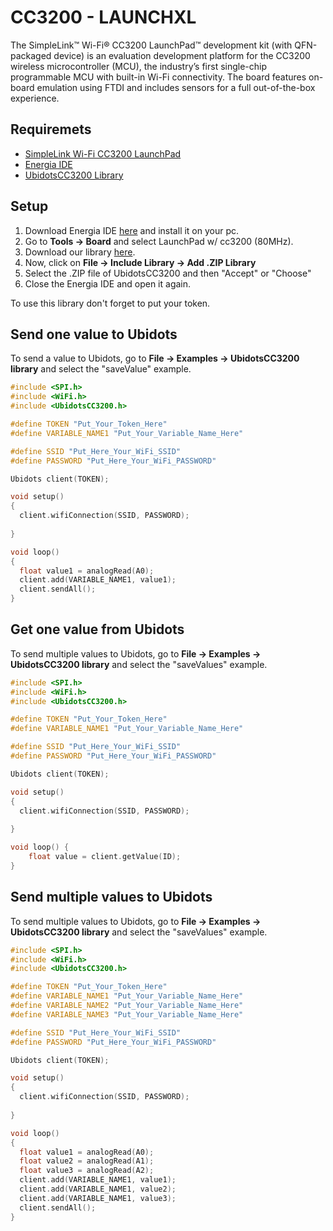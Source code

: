 # CC3200 - LAUNCHXL


The SimpleLink™ Wi-Fi® CC3200 LaunchPad™ development kit (with QFN-packaged device) is an evaluation development platform for the CC3200 wireless microcontroller (MCU), the industry’s first single-chip programmable MCU with built-in Wi-Fi connectivity. The board features on-board emulation using FTDI and includes sensors for a full out-of-the-box experience.

## Requiremets

* [SimpleLink Wi-Fi CC3200 LaunchPad](http://www.ti.com/tool/cc3200-launchxl)
* [Energia IDE](http://energia.nu/download/)
* [UbidotsCC3200 Library](https://github.com/ubidots/ubidots-CC3200/archive/master.zip)

## Setup

1. Download Energia IDE [here](http://energia.nu/download/) and install it on your pc.
2. Go to **Tools -> Board** and select LaunchPad w/ cc3200 (80MHz).
3. Download our library [here](https://github.com/ubidots/ubidots-CC3200/archive/master.zip).
4. Now, click on **File -> Include Library -> Add .ZIP Library**
5. Select the .ZIP file of UbidotsCC3200 and then "Accept" or "Choose"
6. Close the Energia IDE and open it again.

<aside class="notice">
To use this library don't forget to put your token.
</aside>
    
## Send one value to Ubidots

To send a value to Ubidots, go to **File -> Examples -> UbidotsCC3200 library** and select the "saveValue" example.


```c++
#include <SPI.h>
#include <WiFi.h>
#include <UbidotsCC3200.h>

#define TOKEN "Put_Your_Token_Here"
#define VARIABLE_NAME1 "Put_Your_Variable_Name_Here"

#define SSID "Put_Here_Your_WiFi_SSID"
#define PASSWORD "Put_Here_Your_WiFi_PASSWORD"

Ubidots client(TOKEN);

void setup()
{
  client.wifiConnection(SSID, PASSWORD);
  
}

void loop()
{
  float value1 = analogRead(A0);
  client.add(VARIABLE_NAME1, value1);
  client.sendAll();
}
```


## Get one value from Ubidots

To send multiple values to Ubidots, go to **File -> Examples -> UbidotsCC3200 library** and select the "saveValues" example.

```c++
#include <SPI.h>
#include <WiFi.h>
#include <UbidotsCC3200.h>

#define TOKEN "Put_Your_Token_Here"
#define VARIABLE_NAME1 "Put_Your_Variable_Name_Here"

#define SSID "Put_Here_Your_WiFi_SSID"
#define PASSWORD "Put_Here_Your_WiFi_PASSWORD"

Ubidots client(TOKEN);

void setup()
{
  client.wifiConnection(SSID, PASSWORD);
  
}

void loop() {
    float value = client.getValue(ID);
}
```

## Send multiple values to Ubidots 

To send multiple values to Ubidots, go to **File -> Examples -> UbidotsCC3200 library** and select the "saveValues" example.

```c++
#include <SPI.h>
#include <WiFi.h>
#include <UbidotsCC3200.h>

#define TOKEN "Put_Your_Token_Here"
#define VARIABLE_NAME1 "Put_Your_Variable_Name_Here"
#define VARIABLE_NAME2 "Put_Your_Variable_Name_Here"
#define VARIABLE_NAME3 "Put_Your_Variable_Name_Here"

#define SSID "Put_Here_Your_WiFi_SSID"
#define PASSWORD "Put_Here_Your_WiFi_PASSWORD"

Ubidots client(TOKEN);

void setup()
{
  client.wifiConnection(SSID, PASSWORD);
  
}

void loop()
{
  float value1 = analogRead(A0);
  float value2 = analogRead(A1);
  float value3 = analogRead(A2);
  client.add(VARIABLE_NAME1, value1);
  client.add(VARIABLE_NAME1, value2);  
  client.add(VARIABLE_NAME1, value3);
  client.sendAll();
}
```